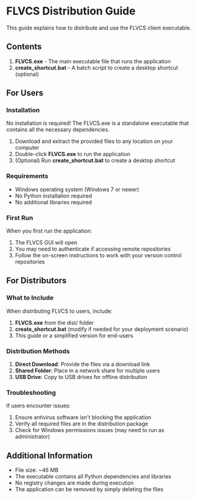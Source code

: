 # FLVCS Distribution Guide

This guide explains how to distribute and use the FLVCS client executable.

## Contents

1. **FLVCS.exe** - The main executable file that runs the application
2. **create_shortcut.bat** - A batch script to create a desktop shortcut (optional)

## For Users

### Installation

No installation is required! The FLVCS.exe is a standalone executable that contains all the necessary dependencies.

1. Download and extract the provided files to any location on your computer
2. Double-click **FLVCS.exe** to run the application
3. (Optional) Run **create_shortcut.bat** to create a desktop shortcut

### Requirements

- Windows operating system (Windows 7 or newer)
- No Python installation required
- No additional libraries required

### First Run

When you first run the application:

1. The FLVCS GUI will open
2. You may need to authenticate if accessing remote repositories
3. Follow the on-screen instructions to work with your version control repositories

## For Distributors

### What to Include

When distributing FLVCS to users, include:

1. **FLVCS.exe** from the dist/ folder
2. **create_shortcut.bat** (modify if needed for your deployment scenario)
3. This guide or a simplified version for end-users

### Distribution Methods

1. **Direct Download**: Provide the files via a download link
2. **Shared Folder**: Place in a network share for multiple users
3. **USB Drive**: Copy to USB drives for offline distribution

### Troubleshooting

If users encounter issues:

1. Ensure antivirus software isn't blocking the application
2. Verify all required files are in the distribution package
3. Check for Windows permissions issues (may need to run as administrator)

## Additional Information

- File size: ~46 MB
- The executable contains all Python dependencies and libraries
- No registry changes are made during execution
- The application can be removed by simply deleting the files 